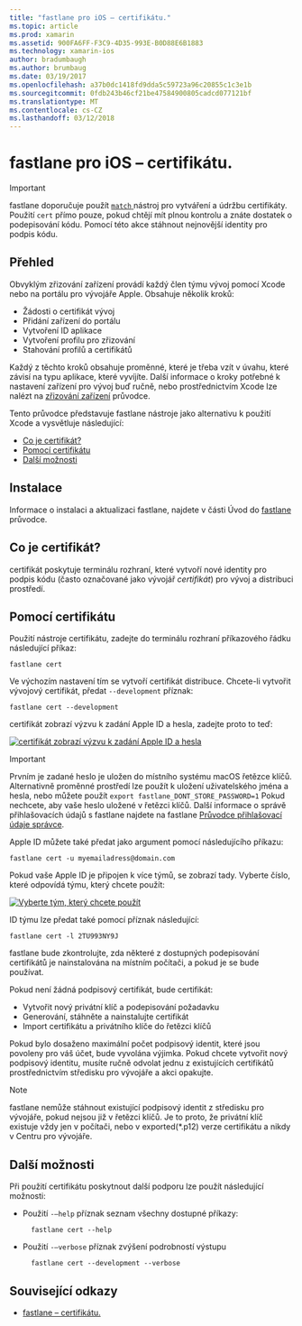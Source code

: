 ```yaml
---
title: "fastlane pro iOS – certifikátu."
ms.topic: article
ms.prod: xamarin
ms.assetid: 900FA6FF-F3C9-4D35-993E-B0D88E6B1883
ms.technology: xamarin-ios
author: bradumbaugh
ms.author: brumbaug
ms.date: 03/19/2017
ms.openlocfilehash: a37b0dc1418fd9dda5c59723a96c20855c1c3e1b
ms.sourcegitcommit: 0fdb243b46cf21be47584900805cadcd077121bf
ms.translationtype: MT
ms.contentlocale: cs-CZ
ms.lasthandoff: 03/12/2018
---
```

# <a name="fastlane-for-ios--cert"></a>fastlane pro iOS – certifikátu.

> [!IMPORTANT]
> fastlane doporučuje použít [ `match` ](~/ios/deploy-test/provisioning/fastlane/match.md) nástroj pro vytváření a údržbu certifikáty. Použití `cert` přímo pouze, pokud chtějí mít plnou kontrolu a znáte dostatek o podepisování kódu. Pomocí této akce stáhnout nejnovější identity pro podpis kódu.

## <a name="overview"></a>Přehled

Obvyklým zřizování zařízení provádí každý člen týmu vývoj pomocí Xcode nebo na portálu pro vývojáře Apple. Obsahuje několik kroků:

- Žádosti o certifikát vývoj
- Přidání zařízení do portálu
- Vytvoření ID aplikace
- Vytvoření profilu pro zřizování
- Stahování profilů a certifikátů

Každý z těchto kroků obsahuje proměnné, které je třeba vzít v úvahu, které závisí na typu aplikace, které vyvíjíte. Další informace o kroky potřebné k nastavení zařízení pro vývoj buď ručně, nebo prostřednictvím Xcode lze nalézt na [zřizování zařízení](~/ios/get-started/installation/device-provisioning/index.md) průvodce.

Tento průvodce představuje fastlane nástroje jako alternativu k použití Xcode a vysvětluje následující:

- [Co je certifikát?](#whatiscert)
- [Pomocí certifikátu](#using)
- [Další možnosti](#options)

## <a name="installation"></a>Instalace

Informace o instalaci a aktualizaci fastlane, najdete v části Úvod do [fastlane](~/ios/deploy-test/provisioning/fastlane/index.md#Installation) průvodce.

<a name="whatiscert" />

## <a name="what-is-cert"></a>Co je certifikát?

certifikát poskytuje terminálu rozhraní, které vytvoří nové identity pro podpis kódu (často označované jako vývojář _certifikát_) pro vývoj a distribuci prostředí.

<a name="using" />

## <a name="using-cert"></a>Pomocí certifikátu

Použití nástroje certifikátu, zadejte do terminálu rozhraní příkazového řádku následující příkaz:

    fastlane cert

Ve výchozím nastavení tím se vytvoří certifikát distribuce. Chcete-li vytvořit vývojový certifikát, předat `--development` příznak:

    fastlane cert --development

certifikát zobrazí výzvu k zadání Apple ID a hesla, zadejte proto to teď:

[![](cert-images/fastlane-image1.png "certifikát zobrazí výzvu k zadání Apple ID a hesla")](cert-images/fastlane-image1.png#lightbox)

> [!IMPORTANT]
> Prvním je zadané heslo je uložen do místního systému macOS řetězce klíčů. Alternativně proměnné prostředí lze použít k uložení uživatelského jména a hesla, nebo můžete použít `export fastlane_DONT_STORE_PASSWORD=1` Pokud nechcete, aby vaše heslo uložené v řetězci klíčů. Další informace o správě přihlašovacích údajů s fastlane najdete na fastlane [Průvodce přihlašovací údaje správce](https://github.com/fastlane/fastlane/blob/master/credentials_manager/README.md).

Apple ID můžete také předat jako argument pomocí následujícího příkazu:

    fastlane cert -u myemailadress@domain.com

Pokud vaše Apple ID je připojen k více týmů, se zobrazí tady. Vyberte číslo, které odpovídá týmu, který chcete použít:

[![](cert-images/fastlane-image2.png "Vyberte tým, který chcete použít")](cert-images/fastlane-image2.png#lightbox)

ID týmu lze předat také pomocí příznak následující:

    fastlane cert -l 2TU993NY9J

fastlane bude zkontrolujte, zda některé z dostupných podepisování certifikátů je nainstalována na místním počítači, a pokud je se bude používat.

Pokud není žádná podpisový certifikát, bude certifikát:

- Vytvořit nový privátní klíč a podepisování požadavku
- Generování, stáhněte a nainstalujte certifikát
- Import certifikátu a privátního klíče do řetězci klíčů

Pokud bylo dosaženo maximální počet podpisový identit, které jsou povoleny pro váš účet, bude vyvolána výjimka. Pokud chcete vytvořit nový podpisový identitu, musíte ručně odvolat jednu z existujících certifikátů prostřednictvím středisku pro vývojáře a akci opakujte.

> [!NOTE]
> fastlane nemůže stáhnout existující podpisový identit z středisku pro vývojáře, pokud nejsou již v řetězci klíčů. Je to proto, že privátní klíč existuje vždy jen v počítači, nebo v exported(*.p12) verze certifikátu a nikdy v Centru pro vývojáře.

<a name="options" />

## <a name="additional-options"></a>Další možnosti

Při použití certifikátu poskytnout další podporu lze použít následující možnosti:

- Použití `-–help` příznak seznam všechny dostupné příkazy:

        fastlane cert --help

- Použití `-–verbose` příznak zvýšení podrobností výstupu

        fastlane cert --development --verbose


## <a name="related-links"></a>Související odkazy

- [fastlane – certifikátu.](https://github.com/fastlane/fastlane/blob/master/cert/README.md)
